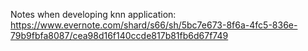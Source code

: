 Notes when developing knn application:
https://www.evernote.com/shard/s66/sh/5bc7e673-8f6a-4fc5-836e-79b9fbfa8087/cea98d16f140ccde817b81fb6d67f749
